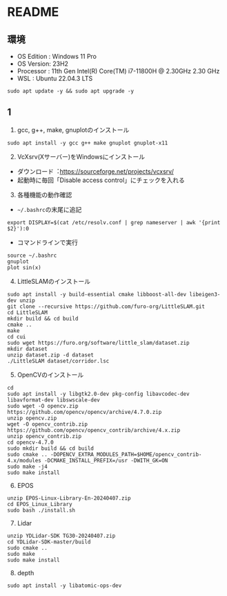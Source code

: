# README

## 環境

- OS Edition : Windows 11 Pro
- OS Version: 23H2
- Processor : 11th Gen Intel(R) Core(TM) i7-11800H @ 2.30GHz 2.30 GHz
- WSL : Ubuntu 22.04.3 LTS

```
sudo apt update -y && sudo apt upgrade -y
```

## 1

1. gcc, g++, make, gnuplotのインストール

```
sudo apt install -y gcc g++ make gnuplot gnuplot-x11
```

2. VcXsrv(Xサーバー)をWindowsにインストール

- ダウンロード︓https://sourceforge.net/projects/vcxsrv/
- 起動時に毎回「Disable access control」にチェックを⼊れる

3. 各種機能の動作確認

- ```~/.bashrc```の末尾に追記

```
export DISPLAY=$(cat /etc/resolv.conf | grep nameserver | awk '{print $2}'):0
```

- コマンドラインで実行

```
source ~/.bashrc
gnuplot
plot sin(x)
```

4. LittleSLAMのインストール

```
sudo apt install -y build-essential cmake libboost-all-dev libeigen3-dev unzip
git clone --recursive https://github.com/furo-org/LittleSLAM.git
cd LittleSLAM
mkdir build && cd build
cmake ..
make
cd cui
sudo wget https://furo.org/software/little_slam/dataset.zip
mkdir dataset
unzip dataset.zip -d dataset
./LittleSLAM dataset/corridor.lsc
```

5. OpenCVのインストール

```
cd
sudo apt install -y libgtk2.0-dev pkg-config libavcodec-dev libavformat-dev libswscale-dev
sudo wget -O opencv.zip https://github.com/opencv/opencv/archive/4.7.0.zip
unzip opencv.zip
wget -O opencv_contrib.zip https://github.com/opencv/opencv_contrib/archive/4.x.zip
unzip opencv_contrib.zip
cd opencv-4.7.0
sudo mkdir build && cd build
sudo cmake .. -DOPENCV_EXTRA_MODULES_PATH=$HOME/opencv_contrib-4.x/modules -DCMAKE_INSTALL_PREFIX=/usr -DWITH_GK=ON
sudo make -j4
sudo make install
```

6. EPOS

```
unzip EPOS-Linux-Library-En-20240407.zip
cd EPOS_Linux_Library
sudo bash ./install.sh
```

7. Lidar

```
unzip YDLidar-SDK TG30-20240407.zip
cd YDLidar-SDK-master/build
sudo cmake ..
sudo make
sudo make install
```

8. depth

```
sudo apt install -y libatomic-ops-dev
```